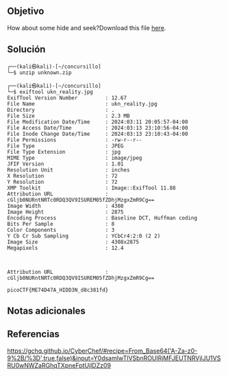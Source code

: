 ## Objetivo
How about some hide and seek?Download this file [here](https://artifacts.picoctf.net/c_titan/131/unknown.zip).
## Solución
```
┌──(kali㉿kali)-[~/concursillo]
└─$ unzip unknown.zip 
                                                                             
┌──(kali㉿kali)-[~/concursillo]
└─$ exiftool ukn_reality.jpg 
ExifTool Version Number         : 12.67
File Name                       : ukn_reality.jpg
Directory                       : .
File Size                       : 2.3 MB
File Modification Date/Time     : 2024:03:11 20:05:57-04:00
File Access Date/Time           : 2024:03:13 23:10:56-04:00
File Inode Change Date/Time     : 2024:03:13 23:10:43-04:00
File Permissions                : -rw-r--r--
File Type                       : JPEG
File Type Extension             : jpg
MIME Type                       : image/jpeg
JFIF Version                    : 1.01
Resolution Unit                 : inches
X Resolution                    : 72
Y Resolution                    : 72
XMP Toolkit                     : Image::ExifTool 11.88
Attribution URL                 : cGljb0NURntNRTc0RDQ3QV9ISUREM05fZDhjMzgxZmR9Cg==
Image Width                     : 4308
Image Height                    : 2875
Encoding Process                : Baseline DCT, Huffman coding
Bits Per Sample                 : 8
Color Components                : 3
Y Cb Cr Sub Sampling            : YCbCr4:2:0 (2 2)
Image Size                      : 4308x2875
Megapixels                      : 12.4



Attribution URL                 : cGljb0NURntNRTc0RDQ3QV9ISUREM05fZDhjMzgxZmR9Cg==

picoCTF{ME74D47A_HIDD3N_d8c381fd}
```
## Notas adicionales
## Referencias
https://gchq.github.io/CyberChef/#recipe=From_Base64('A-Za-z0-9%2B/%3D',true,false)&input=Y0dsamIwTlVSbnROUlRjMFJEUTNRVjlJU1VSRU0wNWZaRGhqTXpneFptUjlDZz09